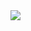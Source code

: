 <img src="https://github-readme-stats.vercel.app/api?username=irwan-g10&&show_icons=true&title_color=ffffff&icon_color=bb2acf&text_color=daf7dc&bg_color=151515">
